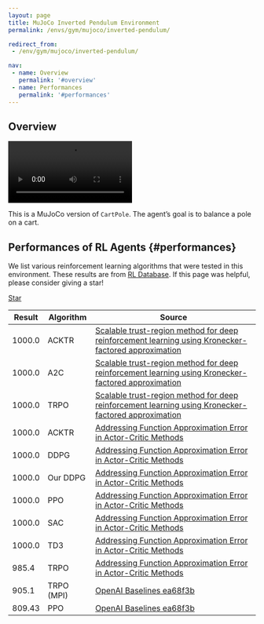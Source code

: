 ```yaml
---
layout: page
title: MuJoCo Inverted Pendulum Environment
permalink: /envs/gym/mujoco/inverted-pendulum/

redirect_from:
 - /env/gym/mujoco/inverted-pendulum/

nav:
 - name: Overview
   permalink: '#overview'
 - name: Performances
   permalink: '#performances'
---
```



## Overview

<video style="max-width: 50%" autoplay loop mute controls>
    <source src='assets/_pages/envs/gym/mujoco/InvertedPendulum.mp4' >
</video>

This is a MuJoCo version of `CartPole`. The agent’s goal is to balance a pole on a cart.

## Performances of RL Agents {#performances}

We list various reinforcement learning algorithms that were tested in this environment. These results are from [RL Database](https://github.com/seungjaeryanlee/rldb). If this page was helpful, please consider giving a star!

<!-- Place this tag where you want the button to render. -->
<a class="github-button" href="https://github.com/seungjaeryanlee/rldb" data-icon="octicon-star" data-size="large" data-show-count="true" aria-label="Star seungjaeryanlee/rldb on GitHub">Star</a>
<!-- Place this tag in your head or just before your close body tag. -->
<script async defer src="https://buttons.github.io/buttons.js"></script>

| Result | Algorithm | Source |
|--------|-----------|--------|
| 1000.0 | ACKTR | [Scalable trust-region method for deep reinforcement learning using Kronecker-factored approximation](https://arxiv.org/abs/1708.05144) |
| 1000.0 | A2C | [Scalable trust-region method for deep reinforcement learning using Kronecker-factored approximation](https://arxiv.org/abs/1708.05144) |
| 1000.0 | TRPO | [Scalable trust-region method for deep reinforcement learning using Kronecker-factored approximation](https://arxiv.org/abs/1708.05144) |
| 1000.0 | ACKTR | [Addressing Function Approximation Error in Actor-Critic Methods](https://arxiv.org/abs/1802.09477) |
| 1000.0 | DDPG | [Addressing Function Approximation Error in Actor-Critic Methods](https://arxiv.org/abs/1802.09477) |
| 1000.0 | Our DDPG | [Addressing Function Approximation Error in Actor-Critic Methods](https://arxiv.org/abs/1802.09477) |
| 1000.0 | PPO | [Addressing Function Approximation Error in Actor-Critic Methods](https://arxiv.org/abs/1802.09477) |
| 1000.0 | SAC | [Addressing Function Approximation Error in Actor-Critic Methods](https://arxiv.org/abs/1802.09477) |
| 1000.0 | TD3 | [Addressing Function Approximation Error in Actor-Critic Methods](https://arxiv.org/abs/1802.09477) |
| 985.4 | TRPO | [Addressing Function Approximation Error in Actor-Critic Methods](https://arxiv.org/abs/1802.09477) |
| 905.1 | TRPO (MPI) | [OpenAI Baselines ea68f3b](https://github.com/openai/baselines) |
| 809.43 | PPO | [OpenAI Baselines ea68f3b](https://github.com/openai/baselines) |

